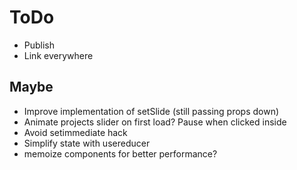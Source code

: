# ToDo

- Publish
- Link everywhere

## Maybe

- Improve implementation of setSlide (still passing props down)
- Animate projects slider on first load? Pause when clicked inside
- Avoid setimmediate hack
- Simplify state with usereducer
- memoize components for better performance?
